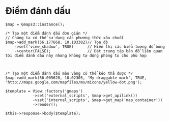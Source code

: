 # Điểm đánh dấu

	$map = Gmaps3::instance();
		
	/* Tạo một điểm đánh dấu đơn giản */
	// Chúng ta có thể sử dụng các phương thức xâu chuỗi
	$map->add_mark(56.177668, 10.103302)// Tọa độ	
		->set('view_shadow', TRUE)		// Hiển thị các biểu tượng đổ bóng
		->center(FALSE);				// Đặt trung tập bản đồ liên quan tới điểm đánh dấu này nhưng không tự động phóng to cho phù hợp
		
	
	
	/* Tạo một điểm đánh dấu màu vàng có thể kéo thả được */
	$map->add_mark(56.005628, 10.02305, 'My draggable mark', TRUE, 'http://maps.google.com/mapfiles/ms/micons/yellow-dot.png');
	
	$template = View::factory('gmaps')
				->set('external_scripts', $map->get_apilink())
				->set('internal_scripts', $map->get_map('map_container'))
				->render();	
							
	$this->response->body($template);
			
